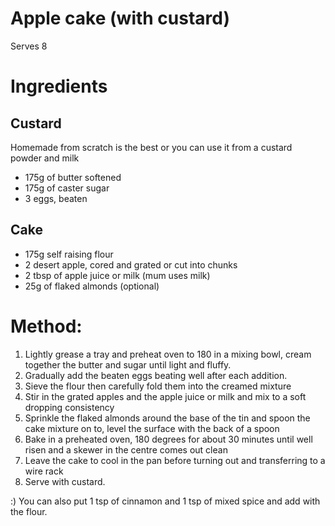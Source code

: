 # Apple cake (with custard)

Serves 8

# Ingredients

## Custard 
Homemade from scratch is the best or you can use it from a custard powder and milk 

* 175g of butter softened
* 175g of caster sugar 
* 3 eggs, beaten 

## Cake
* 175g self raising flour 
* 2 desert apple, cored and grated or cut into chunks 
* 2 tbsp of apple juice or milk (mum uses milk)
* 25g of flaked almonds (optional)

# Method: 
1. Lightly grease a tray and preheat oven to 180 in a mixing bowl, cream together the butter and sugar until light and fluffy. 
2. Gradually add the beaten eggs beating well after each addition.
3. Sieve the flour then carefully fold them into the creamed mixture
4. Stir in the grated apples and the apple juice or milk and mix to a soft dropping consistency 
5. Sprinkle the flaked almonds around the base of the tin and spoon the cake mixture on to, level the surface with the back of a spoon 
6. Bake in a preheated oven, 180 degrees for about 30 minutes until well risen and a skewer in the centre comes out clean
7. Leave the cake to cool in the pan before turning out and transferring to a wire rack 
8. Serve with custard. 
   
:) You can also put 1 tsp of cinnamon and 1 tsp of mixed spice and add with the flour. 
